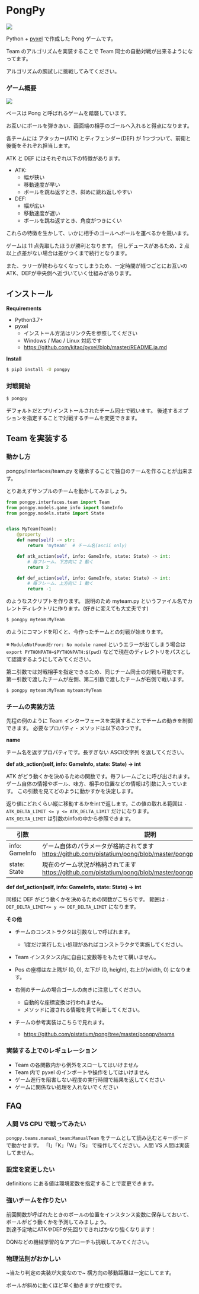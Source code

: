 # PongPy

![](https://raw.githubusercontent.com/pistatium/pong/master/resources/demo.gif)


Python + [pyxel](https://github.com/kitao/pyxel/blob/master/README.ja.md) で作成した Pong ゲームです。

Team のアルゴリズムを実装することで Team 同士の自動対戦が出来るようになってます。

アルゴリズムの腕試しに挑戦してみてください。



### ゲーム概要

![](https://raw.githubusercontent.com/pistatium/pong/master/resources/about_pong.png)

ベースは Pong と呼ばれるゲームを踏襲しています。

お互いにボールを弾きあい、画面端の相手のゴールへ入れると得点になります。

各チームには アタッカー(ATK) とディフェンダー(DEF) が 1つづついて、前衛と後衛をそれぞれ担当します。

ATK と DEF にはそれぞれ以下の特徴があります。

* ATK: 
   * 幅が狭い
   * 移動速度が早い
   * ボールを跳ね返すとき、斜めに跳ね返しやすい
* DEF:
   * 幅が広い
   * 移動速度が遅い
   * ボールを跳ね返すとき、角度がつきにくい
   
 これらの特徴を生かして、いかに相手のゴールへボールを運べるかを競います。
 
ゲームは 11 点先取したほうが勝利となります。
但しデュースがあるため、2 点以上点差がない場合は差がつくまで続行となります。

また、ラリーが終わらなくなってしまうため、一定時間が経つごとにお互いのATK、DEFが中央側へ近づいていく仕組みがあります。


## インストール

__Requirements__
* Python3.7+
* pyxel
  * インストール方法はリンク先を参照してください
  * Windows / Mac / Linux 対応です
  * https://github.com/kitao/pyxel/blob/master/README.ja.md

__Install__
```sh
$ pip3 install -U pongpy
```

### 対戦開始

```sh
$ pongpy
```

デフォルトだとプリインストールされたチーム同士で戦います。
後述するオプションを指定することで対戦するチームを変更できます。


## Team を実装する

### 動かし方

pongpy/interfaces/team.py を継承することで独自のチームを作ることが出来ます。

とりあえずサンプルのチームを動かしてみましょう。

```python
from pongpy.interfaces.team import Team
from pongpy.models.game_info import GameInfo
from pongpy.models.state import State


class MyTeam(Team):
    @property
    def name(self) -> str:
        return 'myteam'  # チーム名(ascii only)

    def atk_action(self, info: GameInfo, state: State) -> int:
        # 毎フレーム、下方向に 2 動く
        return 2

    def def_action(self, info: GameInfo, state: State) -> int:
        # 毎フレーム、上方向に 1 動く
        return -1

```

のようなスクリプトを作ります。 説明のため myteam.py というファイル名でカレントディレクトリに作ります。(好きに変えても大丈夫です)

```sh
$ pongpy myteam:MyTeam
```

のようにコマンドを叩くと、今作ったチームとの対戦が始まります。

※ `ModuleNotFoundError: No module named` というエラーが出てしまう場合は `export PYTHONPATH=$PYTHONPATH:$(pwd)` などで現在のディレクトリをパスとして認識するようにしてみてください。


第二引数では対戦相手を指定できるため、同じチーム同士の対戦も可能です。
第一引数で渡したチームが左側、第二引数で渡したチームが右側で戦います。

```sh
$ pongpy myteam:MyTeam myteam:MyTeam
```

### チームの実装方法
先程の例のように Team インターフェースを実装することでチームの動きを制御できます。
必要なプロパティ・メソッドは以下の3つです。

__name__

チーム名を返すプロパティです。長すぎない ASCII文字列 を返してください。

__def atk_action(self, info: GameInfo, state: State) -> int__

ATK がどう動くかを決めるための関数です。毎フレームごとに呼び出されます。
ゲーム自体の情報やボール、味方、相手の位置などの情報は引数に入っています。
この引数を見てどのように動かすかを決定します。

返り値にどれくらい縦に移動するかをintで返します。この値の取れる範囲は 
`-ATK_DELTA_LIMIT <= y <= ATK_DELTA_LIMIT` だけになります。
`ATK_DELTA_LIMIT` は引数のinfoの中から参照できます。


| 引数 | 説明 |
----|---- 
| info: GameInfo | ゲーム自体のパラメータが格納されてます https://github.com/pistatium/pong/blob/master/pongpy/models/game_info.py |
| state: State | 現在のゲーム状況が格納されてます https://github.com/pistatium/pong/blob/master/pongpy/models/state.py |


__def def_action(self, info: GameInfo, state: State) -> int__

同様に DEF がどう動くかを決めるための関数がこちらです。
範囲は `-DEF_DELTA_LIMIT<= y <= DEF_DELTA_LIMIT` になります。


__その他__

* チームのコンストラクタは引数なしで呼ばれます。
    * 1度だけ実行したい処理があればコンストラクタで実施してください。
* Team インスタンス内に自由に変数等をもたせて構いません。
* Pos の座標は左上隅が (0, 0), 左下が (0, height), 右上が(width, 0) になります。 
* 右側のチームの場合ゴールの向きに注意してください。
    * 自動的な座標変換は行われません。
    * メソッドに渡される情報を見て判断してください。

* チームの参考実装はこちらで見れます。
    * https://github.com/pistatium/pong/tree/master/pongpy/teams


### 実装する上でのレギュレーション
* Team の各関数内から例外をスローしてはいけません
* Team 内で pyxel のインポートや操作をしてはいけません
* ゲーム進行を阻害しない程度の実行時間で結果を返してください
* ゲームに関係ない処理を入れないでください

## FAQ

### 人間 VS CPU で戦ってみたい

`pongpy.teams.manual_team:ManualTeam` をチームとして読み込むとキーボードで動かせます。
「I」「K」「W」「S」 で操作してください。人間 VS 人間は実装してません。

### 設定を変更したい

definitions にある値は環境変数を指定することで変更できます。

### 強いチームを作りたい
前回関数が呼ばれたときのボールの位置をインスタンス変数に保存しておいて、ボールがどう動くかを予測してみましょう。  
到達予定地にATKやDEFが先回りできればかなり強くなります！  

DQNなどの機械学習的なアプローチも挑戦してみてください。

### 物理法則がおかしい

~当たり判定の実装が大変なので~ 横方向の移動距離は一定にしてます。

ボールが斜めに動くほど早く動きますが仕様です。

